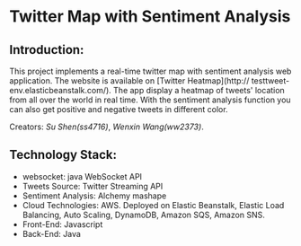 # Twitter Map with Sentiment Analysis

## Introduction:

This project implements a real-time twitter map with sentiment analysis web application. 
The website is available on [Twitter Heatmap](http:// testtweet-env.elasticbeanstalk.com/). 
The app display a heatmap of tweets' location from all over the world in real time. With the sentiment analysis function you can also get positive and negative tweets in different color.

Creators: *Su Shen(ss4716)*, *Wenxin Wang(ww2373)*.


## Technology Stack:

+ websocket: java WebSocket API
+ Tweets Source: Twitter Streaming API
+ Sentiment Analysis: Alchemy mashape
+ Cloud Technologies: AWS. Deployed on Elastic Beanstalk, Elastic Load Balancing, Auto Scaling, DynamoDB, Amazon SQS, Amazon SNS.
+ Front-End: Javascript
+ Back-End: Java
